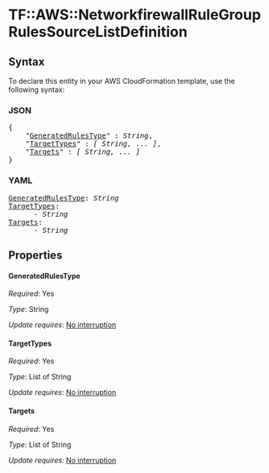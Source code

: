 # TF::AWS::NetworkfirewallRuleGroup RulesSourceListDefinition

## Syntax

To declare this entity in your AWS CloudFormation template, use the following syntax:

### JSON

<pre>
{
    "<a href="#generatedrulestype" title="GeneratedRulesType">GeneratedRulesType</a>" : <i>String</i>,
    "<a href="#targettypes" title="TargetTypes">TargetTypes</a>" : <i>[ String, ... ]</i>,
    "<a href="#targets" title="Targets">Targets</a>" : <i>[ String, ... ]</i>
}
</pre>

### YAML

<pre>
<a href="#generatedrulestype" title="GeneratedRulesType">GeneratedRulesType</a>: <i>String</i>
<a href="#targettypes" title="TargetTypes">TargetTypes</a>: <i>
      - String</i>
<a href="#targets" title="Targets">Targets</a>: <i>
      - String</i>
</pre>

## Properties

#### GeneratedRulesType

_Required_: Yes

_Type_: String

_Update requires_: [No interruption](https://docs.aws.amazon.com/AWSCloudFormation/latest/UserGuide/using-cfn-updating-stacks-update-behaviors.html#update-no-interrupt)

#### TargetTypes

_Required_: Yes

_Type_: List of String

_Update requires_: [No interruption](https://docs.aws.amazon.com/AWSCloudFormation/latest/UserGuide/using-cfn-updating-stacks-update-behaviors.html#update-no-interrupt)

#### Targets

_Required_: Yes

_Type_: List of String

_Update requires_: [No interruption](https://docs.aws.amazon.com/AWSCloudFormation/latest/UserGuide/using-cfn-updating-stacks-update-behaviors.html#update-no-interrupt)


